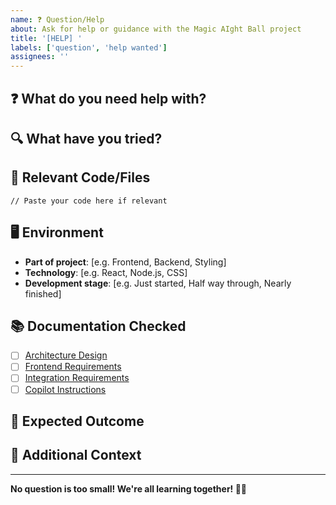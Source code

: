 ```yaml
---
name: ❓ Question/Help
about: Ask for help or guidance with the Magic AIght Ball project
title: '[HELP] '
labels: ['question', 'help wanted']
assignees: ''
---
```


## ❓ What do you need help with?
<!-- Describe what you're trying to do or what you're stuck on -->

## 🔍 What have you tried?
<!-- Tell us what you've already attempted -->

## 📄 Relevant Code/Files
<!-- If applicable, share the code or files you're working with -->
```
// Paste your code here if relevant
```

## 🖥️ Environment
<!-- What are you working on? -->
- **Part of project**: [e.g. Frontend, Backend, Styling]
- **Technology**: [e.g. React, Node.js, CSS]
- **Development stage**: [e.g. Just started, Half way through, Nearly finished]

## 📚 Documentation Checked
<!-- Have you checked our planning documents? -->
- [ ] [Architecture Design](../docs/architecture-design.md)
- [ ] [Frontend Requirements](../docs/frontend-requirements.md)
- [ ] [Integration Requirements](../docs/integration-requirements.md)
- [ ] [Copilot Instructions](../copilot-instructions.md)

## 🎯 Expected Outcome
<!-- What are you trying to achieve? -->

## 📝 Additional Context
<!-- Any other information that might help us help you -->

---
**No question is too small! We're all learning together! 🤝✨**